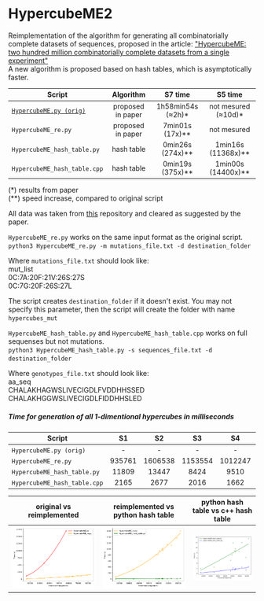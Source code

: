 # HypercubeME2
Reimplementation of the algorithm for generating all combinatorially complete datasets of sequences, proposed in the article: ["HypercubeME: two hundred million combinatorially complete datasets from a single experiment"](https://doi.org/10.1093/bioinformatics/btz841)  
A new algorithm is proposed based on hash tables, which is asymptotically faster.

| Script | Algorithm | S7 time | S5 time |
| ------------- | :-------------: | :-------------: | :-------------: |
| [`HypercubeME.py (orig)`](https://github.com/ivankovlab/HypercubeME/blob/master/HypercubeME.py) | proposed in paper |   1h58min54s (≈2h)* | not mesured (≈10d)* |
| `HypercubeME_re.py` | proposed in paper | 7min01s (17x)** | not mesured | 
| `HypercubeME_hash_table.py` | hash table | 0min26s (274x)** | 1min16s (11368x)** |
| `HypercubeME_hash_table.cpp` |  hash table | 0min19s (375x)** | 1min00s (14400x)** |

(*) results from paper  
(**) speed increase, compared to original script

All data was taken from [this](https://github.com/Lcarey/HIS3InterspeciesEpistasis/tree/master/Data) repository and cleared as suggested by the paper.

`HypercubeME_re.py` works on the same input format as the original script.  
`python3 HypercubeME_re.py -m mutations_file.txt -d destination_folder`

Where `mutations_file.txt` should look like:  
mut_list  
0C:7A:20F:21V:26S:27S  
0C:7G:20F:26S:27L  

The script creates `destination_folder` if it doesn't exist. You may not specify this parameter, then the script will create the folder with name `hypercubes_mut` 

`HypercubeME_hash_table.py` and `HypercubeME_hash_table.cpp` works on full sequenses but not mutations.  
`python3 HypercubeME_hash_table.py -s sequences_file.txt -d destination_folder`

Where `genotypes_file.txt` should look like:  
aa_seq  
CHALAKHAGWSLIVECIGDLFVDDHHSSED  
CHALAKHGGWSLIVECIGDLFIDDHHSLED


##### Time for generation of all 1-dimentional hypercubes in milliseconds

| Script | S1 | S2 | S3 | S4 | S5 | S6 | S7 | S8 | S9 | S10 | S11 | S12 |
| ------ | :-: | :-: | :-: | :-: | :-: | :-: | :-: | :-: | :-: | :-: | :-: | :-: |
| `HypercubeME.py (orig)`| - | - | - | - | - | - | 1116662 | - | - | - | 5600298 | 17012930 |
| `HypercubeME_re.py` |935761 | 1606538 | 1153554 | 1012247 | 1121166 | 948298 | 63736 | 803821 | 1359025 | 993878 | 312357 | 812896 |
| `HypercubeME_hash_table.py` | 11809 | 13447 | 8424 | 9510 | 11920 | 8500 | 1917 | 7189 | 6200 | 8803 | 2515 | 5082 |
| `HypercubeME_hash_table.cpp` | 2165 | 2677 | 2016 | 1662 | 2425 | 1882 | 376 | 1521 | 1348 | 1370 | 521 | 1040 |

| original vs reimplemented | reimplemented vs python hash table | python hash table vs c++ hash table |
| :-: | :-: | :-: |
| ![orig_re](/plots/orig_vs_re.png) | ![all](/plots/re_vs_pyhash.png) | ![hash_py_cpp](/plots/pyhash_vs_cpphash.png) |
